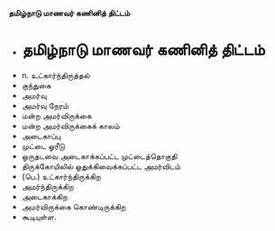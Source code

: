 **தமிழ்நாடு மாணவர் கணினித் திட்டம்**
- # தமிழ்நாடு மாணவர் கணினித் திட்டம்
- n. உட்கார்ந்திருத்தல்
- குந்துகை
- அமர்வு
- அமர்வு நேரம்
- மன்ற அமர்விருக்கை
- மன்ற அமர்விருக்கைக் காலம்
- அடைகாப்பு
- முட்டை ஓரீடு
- ஒருதடவை அடைகாக்கப்பட்ட முட்டைத்தொகுதி
- திருக்கோயிலில் ஒதுக்கிவைக்கப்பட்ட அமர்விடம்
- (பெ.) உட்கார்ந்திருக்கிற
- அமர்ந்திருக்கிற
- அடைகாக்கிற
- அமர்விருக்கை கொண்டிருக்கிற
- கூடியுள்ள.

